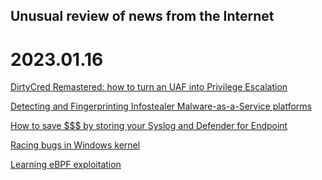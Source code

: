 ## Unusual review of news from the Internet

# 2023.01.16

[DirtyCred Remastered: how to turn an UAF into Privilege Escalation](https://exploiter.dev/blog/2022/CVE-2022-2602.html)

[Detecting and Fingerprinting Infostealer Malware-as-a-Service platforms](https://blog.bushidotoken.net/2022/11/detecting-and-fingerprinting.html)

[How to save $$$ by storing your Syslog and Defender for Endpoint](https://mortenknudsen.net/?p=575)

[Racing bugs in Windows kernel](https://dannyodler.hashnode.dev/racing-bugs-in-windows-kernel)

[Learning eBPF exploitation](https://stdnoerr.github.io/writeup/2022/08/21/eBPF-exploitation-(ft.-D-3CTF-d3bpf).html)

